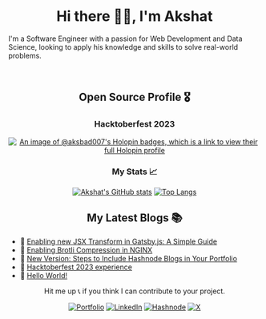 <h1 align="center">Hi there 👋🏻, I'm Akshat</h1>
<p>
I'm a Software Engineer with a passion for Web Development and Data Science, looking to apply his knowledge and skills to solve real-world problems.
</p>
<br>

<h2 align="center">Open Source Profile 🎖️</h2>

<div align="center">

<h3>Hacktoberfest 2023</h3>

[![An image of @aksbad007's Holopin badges, which is a link to view their full Holopin profile](https://holopin.me/aksbad007)](https://holopin.io/@aksbad007)

<h3>My Stats 📈</h3>

[![Akshat's GitHub stats](https://github-readme-stats.vercel.app/api?username=AksBad007&theme=tokyonight)](https://github.com/AksBad007/github-readme-stats)
[![Top Langs](https://github-readme-stats.vercel.app/api/top-langs/?username=AksBad007&layout=compact&theme=tokyonight)](https://github.com/AksBad007/github-readme-stats)
</div>

<h2 align="center">My Latest Blogs 📚</h2>

<!-- BLOG-POST-LIST:START -->
 - 🌮 [Enabling new JSX Transform in Gatsby.js: A Simple Guide](https://aksbad007.hashnode.dev/enabling-new-jsx-transform-in-gatsby)
 - 🚀 [Enabling Brotli Compression in NGINX](https://aksbad007.hashnode.dev/enabling-brotli-compression-in-nginx)
 - 🌮 [New Version: Steps to Include Hashnode Blogs in Your Portfolio](https://aksbad007.hashnode.dev/how-to-include-hashnode-blogs-in-your-portfolio)
 - 🚀 [Hacktoberfest 2023 experience](https://aksbad007.hashnode.dev/hacktoberfest-2023-experience)
 - 🌮 [Hello World!](https://aksbad007.hashnode.dev/first-blog)<!-- BLOG-POST-LIST:END -->

<div align="center">

Hit me up 📞 if you think I can contribute to your project.

[![Portfolio](https://img.shields.io/badge/Portfolio-2c2c6c?style=flat-square)](https://www.akshatarora.in/)
[![LinkedIn](https://img.shields.io/badge/LinkedIn-blue?style=flat-square)](https://www.linkedin.com/in/akshat-arora-007/)
[![Hashnode](https://img.shields.io/badge/Hashnode-2862fe?style=flat-square)](https://www.Hashnode.com/@AksBad007)
[![X](https://img.shields.io/badge/X-black?style=flat-square)](https://twitter.com/AksBad007)
</div>
<br>
